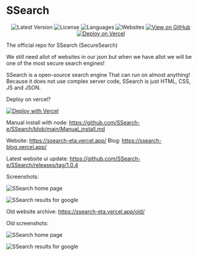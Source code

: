 # SSearch

<div align="center">
    
![Latest Version](https://img.shields.io/github/v/release/ssearch-e/ssearch?label=Latest%20Version&style=for-the-badge&logo=github&logoColor=white&color=blue)
![License](https://img.shields.io/github/license/ssearch-e/ssearch?style=for-the-badge&color=green)
![Languages](https://img.shields.io/github/languages/count/ssearch-e/ssearch?style=for-the-badge&color=ff69b4)
![Websites](https://img.shields.io/badge/dynamic/json?label=websites&query=$.websites.length&url=https://ssearch-eta.vercel.app/ss/ssearch.json&color=brightgreen&style=for-the-badge)
[![View on GitHub](https://img.shields.io/badge/View%20on%20GitHub-333.svg?style=for-the-badge&logo=github&color=gray)](https://github.com/ssearch-e/ssearch)
[![Deploy on Vercel](https://img.shields.io/badge/Deploy%20on-Vercel-000000?style=for-the-badge&logo=vercel)](https://vercel.com/new/clone?repository-url=https%3A%2F%2Fgithub.com%2FSSearch-e%2FSSearch&env=NEWS_API_KEY&envDescription=The%20News%20API%20key%20is%20for%20newsapi.org%20get%20a%20API%20key%20there!&demo-title=SSearch%20live%20website&demo-description=The%20official%20live%20SSearch%20website&demo-url=https%3A%2F%2Fssearch-eta.vercel.app&demo-image=https%3A%2F%2Fssearch-eta.vercel.app%2Fimages%2Flogo.png)

</div>


The official repo for SSearch (SecureSearch)

We still need allot of websites in our json but when we have allot we will be one of the most secure search engines!

SSearch is a open-source search engine
That can run on almost anything! Because it does not use complex server code,
SSearch is just HTML, CSS, JS and JSON.

Deploy on vercel?

[![Deploy with Vercel](https://vercel.com/button)](https://vercel.com/new/clone?repository-url=https%3A%2F%2Fgithub.com%2FSSearch-e%2FSSearch&env=NEWS_API_KEY&envDescription=The%20News%20API%20key%20is%20for%20newsapi.org%20get%20a%20API%20key%20there!&demo-title=SSearch%20live%20website&demo-description=The%20official%20live%20SSearch%20website&demo-url=https%3A%2F%2Fssearch-eta.vercel.app&demo-image=https%3A%2F%2Fssearch-eta.vercel.app%2Fimages%2Flogo.png)

Manual install with node: https://github.com/SSearch-e/SSearch/blob/main/Manual_install.md

Website: https://ssearch-eta.vercel.app/
Blog: https://ssearch-blog.vercel.app/

Latest website ui update: https://github.com/SSearch-e/SSearch/releases/tag/1.0.4

Screenshots:

![SSearch home page](https://ssearch-eta.vercel.app/ssearch-eta.vercel.app_.png)


![SSearch results for google](https://ssearch-eta.vercel.app/ssearch-eta.vercel.app_search_q=google.png)

Old website archive: https://ssearch-eta.vercel.app/old/

Old screenshots:

![SSearch home page](https://github.com/SSearch-e/SSearch/assets/110413038/e9f73817-10af-43d9-bd9e-da74e2f0c8d0)


![SSearch results for google](https://github.com/SSearch-e/SSearch/assets/110413038/10fb73da-4adf-48b8-99b7-6189fe4417d7)
